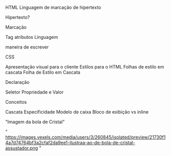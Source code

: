 HTML
Linguagem de marcação de hipertexto

Hipertexto?

Marcação

Tag
atributos
Linguagem

maneira de escrever

CSS

Apresentação visual para o cliente
Estilos para o HTML
Folhas de estilo em cascata
Folha de Estilo em Cascata

Declaração

Seletor
Propriedade e Valor

Conceitos

Cascata
Especificidade
Modelo de caixa
Bloco de exibição vs inline

"Imagem da bola de Cristal"

" https://images.vexels.com/media/users/3/260845/isolated/preview/21730f14a7d74764bf3a2cfaf2da9ee1-ilustraa-ao-de-bola-de-cristal-assustador.png "